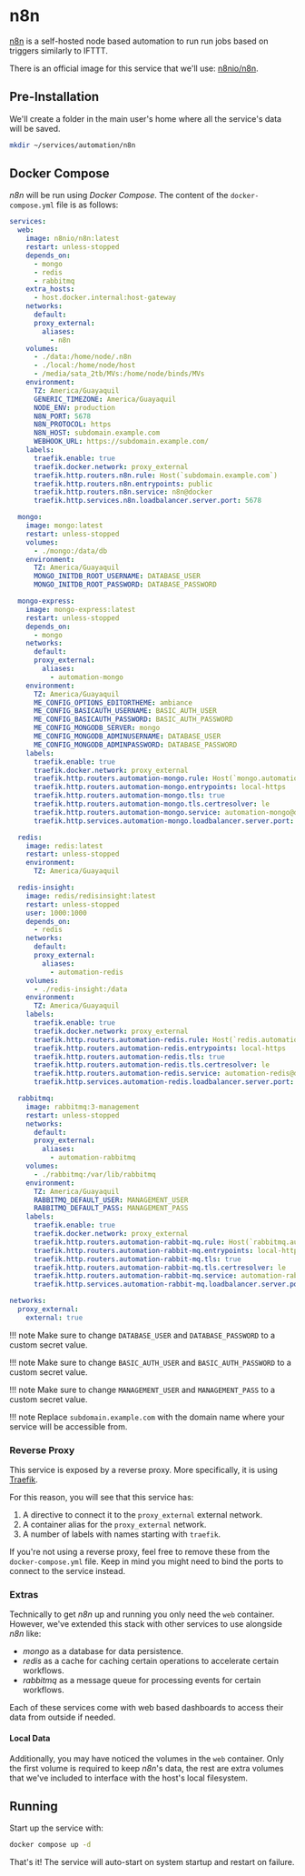 # n8n

[n8n](https://n8n.io/) is a self-hosted node based automation to run run jobs based on triggers similarly to IFTTT.

There is an official image for this service that we'll use: [n8nio/n8n](https://hub.docker.com/r/n8nio/n8n).

## Pre-Installation

We'll create a folder in the main user's home where all the service's data will be saved.

```bash
mkdir ~/services/automation/n8n
```

## Docker Compose

*n8n* will be run using *Docker Compose*. The content of the `docker-compose.yml` file is as follows:

```yaml
services:
  web:
    image: n8nio/n8n:latest
    restart: unless-stopped
    depends_on:
      - mongo
      - redis
      - rabbitmq
    extra_hosts:
      - host.docker.internal:host-gateway
    networks:
      default:
      proxy_external:
        aliases:
          - n8n
    volumes:
      - ./data:/home/node/.n8n
      - ./local:/home/node/host
      - /media/sata_2tb/MVs:/home/node/binds/MVs
    environment:
      TZ: America/Guayaquil
      GENERIC_TIMEZONE: America/Guayaquil
      NODE_ENV: production
      N8N_PORT: 5678
      N8N_PROTOCOL: https
      N8N_HOST: subdomain.example.com
      WEBHOOK_URL: https://subdomain.example.com/
    labels:
      traefik.enable: true
      traefik.docker.network: proxy_external
      traefik.http.routers.n8n.rule: Host(`subdomain.example.com`)
      traefik.http.routers.n8n.entrypoints: public
      traefik.http.routers.n8n.service: n8n@docker
      traefik.http.services.n8n.loadbalancer.server.port: 5678

  mongo:
    image: mongo:latest
    restart: unless-stopped
    volumes:
      - ./mongo:/data/db
    environment:
      TZ: America/Guayaquil
      MONGO_INITDB_ROOT_USERNAME: DATABASE_USER
      MONGO_INITDB_ROOT_PASSWORD: DATABASE_PASSWORD

  mongo-express:
    image: mongo-express:latest
    restart: unless-stopped
    depends_on:
      - mongo
    networks:
      default:
      proxy_external:
        aliases:
          - automation-mongo
    environment:
      TZ: America/Guayaquil
      ME_CONFIG_OPTIONS_EDITORTHEME: ambiance
      ME_CONFIG_BASICAUTH_USERNAME: BASIC_AUTH_USER
      ME_CONFIG_BASICAUTH_PASSWORD: BASIC_AUTH_PASSWORD
      ME_CONFIG_MONGODB_SERVER: mongo
      ME_CONFIG_MONGODB_ADMINUSERNAME: DATABASE_USER
      ME_CONFIG_MONGODB_ADMINPASSWORD: DATABASE_PASSWORD
    labels:
      traefik.enable: true
      traefik.docker.network: proxy_external
      traefik.http.routers.automation-mongo.rule: Host(`mongo.automation.home.example.com`, `mongo.automation.vpn.example.com`)
      traefik.http.routers.automation-mongo.entrypoints: local-https
      traefik.http.routers.automation-mongo.tls: true
      traefik.http.routers.automation-mongo.tls.certresolver: le
      traefik.http.routers.automation-mongo.service: automation-mongo@docker
      traefik.http.services.automation-mongo.loadbalancer.server.port: 8081

  redis:
    image: redis:latest
    restart: unless-stopped
    environment:
      TZ: America/Guayaquil

  redis-insight:
    image: redis/redisinsight:latest
    restart: unless-stopped
    user: 1000:1000
    depends_on:
      - redis
    networks:
      default:
      proxy_external:
        aliases:
          - automation-redis
    volumes:
      - ./redis-insight:/data
    environment:
      TZ: America/Guayaquil
    labels:
      traefik.enable: true
      traefik.docker.network: proxy_external
      traefik.http.routers.automation-redis.rule: Host(`redis.automation.home.example.com`, `redis.automation.vpn.example.com`)
      traefik.http.routers.automation-redis.entrypoints: local-https
      traefik.http.routers.automation-redis.tls: true
      traefik.http.routers.automation-redis.tls.certresolver: le
      traefik.http.routers.automation-redis.service: automation-redis@docker
      traefik.http.services.automation-redis.loadbalancer.server.port: 5540

  rabbitmq:
    image: rabbitmq:3-management
    restart: unless-stopped
    networks:
      default:
      proxy_external:
        aliases:
          - automation-rabbitmq
    volumes:
      - ./rabbitmq:/var/lib/rabbitmq
    environment:
      TZ: America/Guayaquil
      RABBITMQ_DEFAULT_USER: MANAGEMENT_USER
      RABBITMQ_DEFAULT_PASS: MANAGEMENT_PASS
    labels:
      traefik.enable: true
      traefik.docker.network: proxy_external
      traefik.http.routers.automation-rabbit-mq.rule: Host(`rabbitmq.automation.home.moonstar-x.dev`, `rabbitmq.automation.vpn.moonstar-x.dev`)
      traefik.http.routers.automation-rabbit-mq.entrypoints: local-https
      traefik.http.routers.automation-rabbit-mq.tls: true
      traefik.http.routers.automation-rabbit-mq.tls.certresolver: le
      traefik.http.routers.automation-rabbit-mq.service: automation-rabbit-mq@docker
      traefik.http.services.automation-rabbit-mq.loadbalancer.server.port: 15672

networks:
  proxy_external:
    external: true
```

!!! note
    Make sure to change `DATABASE_USER` and `DATABASE_PASSWORD` to a custom secret value.

!!! note
    Make sure to change `BASIC_AUTH_USER` and `BASIC_AUTH_PASSWORD` to a custom secret value.

!!! note
    Make sure to change `MANAGEMENT_USER` and `MANAGEMENT_PASS` to a custom secret value.

!!! note
    Replace `subdomain.example.com` with the domain name where your service will be accessible from.

### Reverse Proxy

This service is exposed by a reverse proxy. More specifically, it is using [Traefik](../networking/traefik.md).

For this reason, you will see that this service has:

1. A directive to connect it to the `proxy_external` external network.
2. A container alias for the `proxy_external` network.
3. A number of labels with names starting with `traefik`.

If you're not using a reverse proxy, feel free to remove these from the `docker-compose.yml` file.
Keep in mind you might need to bind the ports to connect to the service instead.

### Extras

Technically to get *n8n* up and running you only need the `web` container. However, we've extended this stack with other services to use alongside *n8n* like:

* *mongo* as a database for data persistence.
* *redis* as a cache for caching certain operations to accelerate certain workflows.
* *rabbitmq* as a message queue for processing events for certain workflows.

Each of these services come with web based dashboards to access their data from outside if needed.

#### Local Data

Additionally, you may have noticed the volumes in the `web` container. Only the first volume is required to keep *n8n*'s data, the rest are extra volumes that we've included to interface with the host's local filesystem.

## Running

Start up the service with:

```bash
docker compose up -d
```

That's it! The service will auto-start on system startup and restart on failure.
